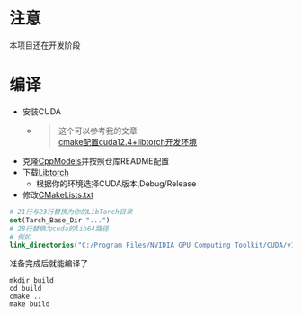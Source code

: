 # 注意
本项目还在开发阶段

# 编译

- 安装CUDA
  - > 这个可以参考我的文章  
        [cmake配置cuda12.4+libtorch开发环境](https://www.hyiy.top/archives/53/)
- 克隆[CppModels](https://github.com/Huiyicc/CppModels)并按照仓库README配置
- 下载[Libtorch](https://pytorch.org/)
  - 根据你的环境选择CUDA版本,Debug/Release
- 修改[CMakeLists.txt](CMakeLists.txt)
```cmake
# 21行与23行替换为你的LibTorch目录
set(Tarch_Base_Dir "...")
# 28行替换为cuda的lib64路径
# 例如
link_directories("C:/Program Files/NVIDIA GPU Computing Toolkit/CUDA/v12.1/lib64")
```

准备完成后就能编译了
```shell
mkdir build
cd build
cmake ..
make build
```